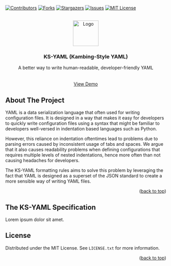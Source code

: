 <div id="top"></div>

<!-- PROJECT SHIELDS -->
<!--
*** I'm using markdown "reference style" links for readability.
*** Reference links are enclosed in brackets [ ] instead of parentheses ( ).
*** See the bottom of this document for the declaration of the reference variables
*** for contributors-url, forks-url, etc. This is an optional, concise syntax you may use.
*** https://www.markdownguide.org/basic-syntax/#reference-style-links
-->
[![Contributors][contributors-shield]][contributors-url]
[![Forks][forks-shield]][forks-url]
[![Stargazers][stars-shield]][stars-url]
[![Issues][issues-shield]][issues-url]
[![MIT License][license-shield]][license-url]



<!-- PROJECT LOGO -->
<br />
<div align="center">
  <a href="https://github.com/github_username/repo_name">
    <img src="images/logo.png" alt="Logo" width="80" height="80">
  </a>

<h3 align="center">KS-YAML (Kambing-Style YAML)</h3>

  <p align="center">
    A better way to write human-readable, developer-friendly YAML
    <br />
    <br />
    <br />
    <a href="https://github.com/github_username/repo_name">View Demo</a>
  </p>
</div>

<!-- ABOUT THE PROJECT -->
## About The Project

YAML is a data serialization language that often used for writing configuration files. It is designed in a way that makes it easy for developers to quickly write configuration files using a syntax that might be familiar to developers well-versed in indentation based languages such as Python.

However, this reliance on indentation oftentimes lead to problems due to parsing errors caused by inconsistent usage of tabs and spaces. We argue that it also causes readability problems when defining configurations that requires multiple levels of nested indentations, hence more often than not causing headaches for developers.

The KS-YAML formatting rules aims to solve this problem by leveraging the fact that YAML is designed as a superset of the JSON standard to create a more sensible way of writing YAML files.

<p align="right">(<a href="#top">back to top</a>)</p>

<!-- SPECIFICATION -->
## The KS-YAML Specification
Lorem ipsum dolor sit amet.

<!-- LICENSE -->
## License

Distributed under the MIT License. See `LICENSE.txt` for more information.

<p align="right">(<a href="#top">back to top</a>)</p>

<!-- MARKDOWN LINKS & IMAGES -->
<!-- https://www.markdownguide.org/basic-syntax/#reference-style-links -->
[contributors-shield]: https://img.shields.io/github/contributors/bukan-kambing/ks-yaml.svg?style=for-the-badge
[contributors-url]: https://github.com/bukan-kambing/ks-yaml/graphs/contributors
[forks-shield]: https://img.shields.io/github/forks/bukan-kambing/ks-yaml.svg?style=for-the-badge
[forks-url]: https://github.com/bukan-kambing/ks-yaml/network/members
[stars-shield]: https://img.shields.io/github/stars/bukan-kambing/ks-yaml.svg?style=for-the-badge
[stars-url]: https://github.com/bukan-kambing/ks-yaml/stargazers
[issues-shield]: https://img.shields.io/github/issues/bukan-kambing/ks-yaml.svg?style=for-the-badge
[issues-url]: https://github.com/bukan-kambing/ks-yaml/issues
[license-shield]: https://img.shields.io/github/license/bukan-kambing/ks-yaml.svg?style=for-the-badge
[license-url]: https://github.com/bukan-kambing/ks-yaml/blob/master/LICENSE.txt
[linkedin-shield]: https://img.shields.io/badge/-LinkedIn-black.svg?style=for-the-badge&logo=linkedin&colorB=555
[linkedin-url]: https://linkedin.com/in/linkedin_username
[product-screenshot]: images/screenshot.png
